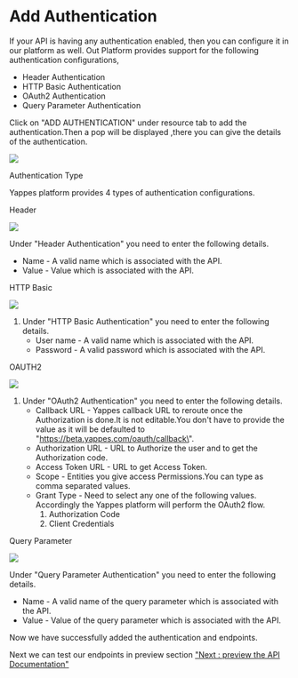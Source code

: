 



# Add Authentication

If your API is having any authentication enabled, then you can configure
it in our platform as well. Out Platform provides support for the
following authentication configurations,

-   Header Authentication
-   HTTP Basic Authentication
-   OAuth2 Authentication
-   Query Parameter Authentication

Click on \"ADD AUTHENTICATION\" under resource tab to add the
authentication.Then a pop will be displayed ,there you can give the
details of the authentication.

![](../images/existing_api/existing_api_resources_authentication_09.png)

Authentication Type

Yappes platform provides 4 types of authentication configurations.

Header

![](../images/existing_api/existing_api_resources_authentication_headers_10.png)

Under \"Header Authentication\" you need to enter the following details.

-   Name - A valid name which is associated with the API.
-   Value - Value which is associated with the API.

HTTP Basic

![](../images/existing_api/existing_api_resources_authentication_http_11.png)

1.  Under \"HTTP Basic Authentication\" you need to enter the following
    details.
    -   User name - A valid name which is associated with the API.
    -   Password - A valid password which is associated with the API.

OAUTH2

![](../images/existing_api/existing_api_resources_authentication_oauth2_12.png)

1.  Under \"OAuth2 Authentication\" you need to enter the following
    details.
    -   Callback URL - Yappes callback URL to reroute once the
        Authorization is done.It is not editable.You don\'t have to
        provide the value as it will be defaulted to
        \"https://beta.yappes.com/oauth/callback\".
    -   Authorization URL - URL to Authorize the user and to get the
        Authorization code.
    -   Access Token URL - URL to get Access Token.
    -   Scope - Entities you give access Permissions.You can type as
        comma separated values.
    -   Grant Type - Need to select any one of the following values.
        Accordingly the Yappes platform will perform the OAuth2 flow.
        1.  Authorization Code
        2.  Client Credentials

Query Parameter

![](../images/existing_api/existing_api_resources_authentication_query_13.png)

Under \"Query Parameter Authentication\" you need to enter the following
details.

-   Name - A valid name of the query parameter which is associated with
    the API.
-   Value - Value of the query parameter which is associated with the
    API.

Now we have successfully added the authentication and endpoints.

Next we can test our endpoints in preview section [\"Next : preview the
API Documentation\"](preview)





